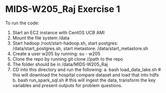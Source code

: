 # MIDS-W205_Raj Exercise 1

To run the code:
1. Start an EC2 instance with CentOS UCB AMI
2. Mount the file system /data
3. Start hadoop /root/start-hadoop.sh, start postgres: /data/start_postgres.sh, start metastore: /data/start_metastore.sh
4. Create a user w205 by running: su - w205
5. Clone the repo by running git clone //path to the repo
6. The folder should be in /data/MIDS-W205_Raj
7. CD into this directory and run the following:
    a. bash load_data_lake.sh  # this will download the hospital compare dataset and load that into hdfs
    b. bash run_spark_sql.sh # this will ingest the data, transform the key variables and present outputs for problem questions.
